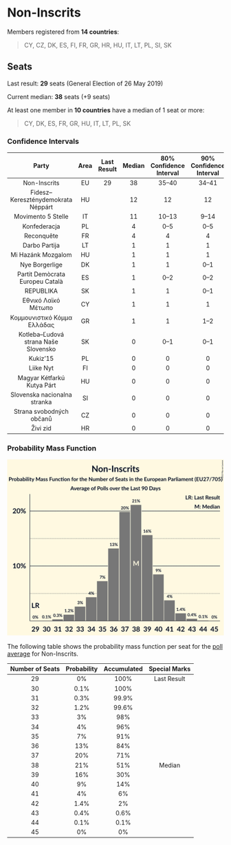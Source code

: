 # Non-Inscrits

Members registered from **14 countries**:

> CY, CZ, DK, ES, FI, FR, GR, HR, HU, IT, LT, PL, SI, SK

## Seats

Last result: **29** seats (General Election of 26 May 2019)

Current median: **38** seats (+9 seats)

At least one member in **10 countries** have a median of 1 seat or more:

> CY, DK, ES, FR, GR, HU, IT, LT, PL, SK

### Confidence Intervals

| Party | Area | Last Result | Median | 80% Confidence Interval | 90% Confidence Interval | 95% Confidence Interval | 99% Confidence Interval |
|:-----:|:----:|:-----------:|:------:|:-----------------------:|:-----------------------:|:-----------------------:|:-----------------------:|
| Non-Inscrits | EU | 29 | 38 | 35–40 | 34–41 | 33–41 | 32–43 |
| Fidesz–Kereszténydemokrata Néppárt | HU | | 12 | 12 | 12 | 12 | 12 |
| Movimento 5 Stelle | IT | | 11 | 10–13 | 9–14 | 9–14 | 8–15 |
| Konfederacja | PL | | 4 | 0–5 | 0–5 | 0–5 | 0–5 |
| Reconquête | FR | | 4 | 4 | 4 | 4 | 4 |
| Darbo Partija | LT | | 1 | 1 | 1 | 1 | 1 |
| Mi Hazánk Mozgalom | HU | | 1 | 1 | 1 | 1 | 1 |
| Nye Borgerlige | DK | | 1 | 1 | 0–1 | 0–1 | 0–2 |
| Partit Demòcrata Europeu Català | ES | | 1 | 0–2 | 0–2 | 0–2 | 0–2 |
| REPUBLIKA | SK | | 1 | 1 | 0–1 | 0–1 | 0–2 |
| Εθνικό Λαϊκό Μέτωπο | CY | | 1 | 1 | 1 | 1 | 1 |
| Κομμουνιστικό Κόμμα Ελλάδας | GR | | 1 | 1 | 1–2 | 1–2 | 1–2 |
| Kotleba–Ľudová strana Naše Slovensko | SK | | 0 | 0–1 | 0–1 | 0–1 | 0–1 |
| Kukiz’15 | PL | | 0 | 0 | 0 | 0 | 0 |
| Liike Nyt | FI | | 0 | 0 | 0 | 0 | 0 |
| Magyar Kétfarkú Kutya Párt | HU | | 0 | 0 | 0 | 0 | 0 |
| Slovenska nacionalna stranka | SI | | 0 | 0 | 0 | 0 | 0 |
| Strana svobodných občanů | CZ | | 0 | 0 | 0 | 0 | 0–1 |
| Živi zid | HR | | 0 | 0 | 0 | 0 | 0 |

### Probability Mass Function

![Graph with seats probability mass function not yet produced](average-2022-05-31-seats-pmf-non-inscrits.png "Seats Probability Mass Function")

The following table shows the probability mass function per seat for the [poll average](average-2022-05-31.html) for Non-Inscrits.

| Number of Seats | Probability | Accumulated | Special Marks |
|:---------------:|:-----------:|:-----------:|:-------------:|
| 29 | 0% | 100% | Last Result |
| 30 | 0.1% | 100% |  |
| 31 | 0.3% | 99.9% |  |
| 32 | 1.2% | 99.6% |  |
| 33 | 3% | 98% |  |
| 34 | 4% | 96% |  |
| 35 | 7% | 91% |  |
| 36 | 13% | 84% |  |
| 37 | 20% | 71% |  |
| 38 | 21% | 51% | Median |
| 39 | 16% | 30% |  |
| 40 | 9% | 14% |  |
| 41 | 4% | 6% |  |
| 42 | 1.4% | 2% |  |
| 43 | 0.4% | 0.6% |  |
| 44 | 0.1% | 0.1% |  |
| 45 | 0% | 0% |  |


